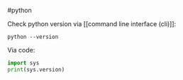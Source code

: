 #python 

Check python version via [[command line interface (cli)]]:

`python --version`

Via code:

```python
import sys
print(sys.version)
```
